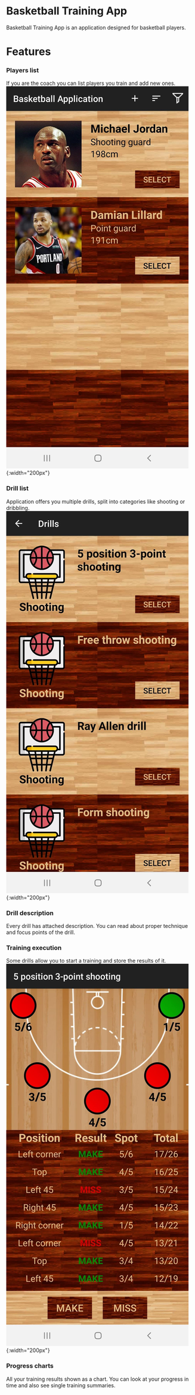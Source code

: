 # Basketball Training App

Basketball Training App is an application designed for basketball players.

# Features

### Players list
If you are the coach you can list players you train and add new ones.
![player_list.png](./player_list.png){:width="200px"}

### Drill list
Application offers you multiple drills, split into categories like shooting or dribbling.
![drill_list.png](./drill_list.png){:width="200px"}

### Drill description
Every drill has attached description. You can read about proper technique and focus points of the drill.

### Training execution
Some drills allow you to start a training and store the results of it. 
![training.png](./training.png){:width="200px"}

### Progress charts
All your training results shown as a chart. You can look at your progress in time and also see single training summaries.